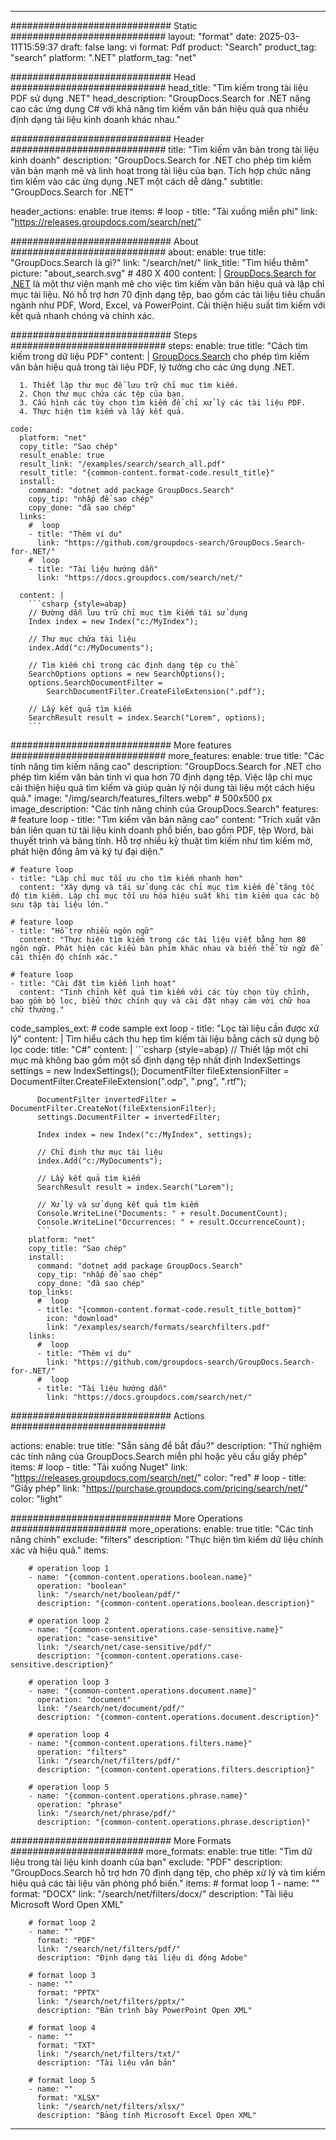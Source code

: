 
---
############################# Static ############################
layout: "format"
date:  2025-03-11T15:59:37
draft: false
lang: vi
format: Pdf
product: "Search"
product_tag: "search"
platform: ".NET"
platform_tag: "net"

############################# Head ############################
head_title: "Tìm kiếm trong tài liệu PDF sử dụng .NET"
head_description: "GroupDocs.Search for .NET nâng cao các ứng dụng C# với khả năng tìm kiếm văn bản hiệu quả qua nhiều định dạng tài liệu kinh doanh khác nhau."

############################# Header ############################
title: "Tìm kiếm văn bản trong tài liệu kinh doanh" 
description: "GroupDocs.Search for .NET cho phép tìm kiếm văn bản mạnh mẽ và linh hoạt trong tài liệu của bạn. Tích hợp chức năng tìm kiếm vào các ứng dụng .NET một cách dễ dàng."
subtitle: "GroupDocs.Search for .NET" 

header_actions:
  enable: true
  items:
    #  loop
    - title: "Tải xuống miễn phí"
      link: "https://releases.groupdocs.com/search/net/"
      
############################# About ############################
about:
    enable: true
    title: "GroupDocs.Search là gì?"
    link: "/search/net/"
    link_title: "Tìm hiểu thêm"
    picture: "about_search.svg" # 480 X 400
    content: |
       [GroupDocs.Search for .NET](/search/net/) là một thư viện mạnh mẽ cho việc tìm kiếm văn bản hiệu quả và lập chỉ mục tài liệu. Nó hỗ trợ hơn 70 định dạng tệp, bao gồm các tài liệu tiêu chuẩn ngành như PDF, Word, Excel, và PowerPoint. Cải thiện hiệu suất tìm kiếm với kết quả nhanh chóng và chính xác.

############################# Steps ############################
steps:
    enable: true
    title: "Cách tìm kiếm trong dữ liệu PDF"
    content: |
      [GroupDocs.Search](/search/net/) cho phép tìm kiếm văn bản hiệu quả trong tài liệu PDF, lý tưởng cho các ứng dụng .NET.
      
      1. Thiết lập thư mục để lưu trữ chỉ mục tìm kiếm.
      2. Chọn thư mục chứa các tệp của bạn.
      3. Cấu hình các tùy chọn tìm kiếm để chỉ xử lý các tài liệu PDF.
      4. Thực hiện tìm kiếm và lấy kết quả.
   
    code:
      platform: "net"
      copy_title: "Sao chép"
      result_enable: true
      result_link: "/examples/search/search_all.pdf"
      result_title: "{common-content.format-code.result_title}"
      install:
        command: "dotnet add package GroupDocs.Search"
        copy_tip: "nhấp để sao chép"
        copy_done: "đã sao chép"
      links:
        #  loop
        - title: "Thêm ví dụ"
          link: "https://github.com/groupdocs-search/GroupDocs.Search-for-.NET/"
        #  loop
        - title: "Tài liệu hướng dẫn"
          link: "https://docs.groupdocs.com/search/net/"
          
      content: |
        ```csharp {style=abap}
        // Đường dẫn lưu trữ chỉ mục tìm kiếm tái sử dụng
        Index index = new Index("c:/MyIndex");

        // Thư mục chứa tài liệu
        index.Add("c:/MyDocuments");

        // Tìm kiếm chỉ trong các định dạng tệp cụ thể
        SearchOptions options = new SearchOptions();
        options.SearchDocumentFilter = 
            SearchDocumentFilter.CreateFileExtension(".pdf");

        // Lấy kết quả tìm kiếm
        SearchResult result = index.Search("Lorem", options);
        ```            

############################# More features ############################
more_features:
  enable: true
  title: "Các tính năng tìm kiếm nâng cao"
  description: "GroupDocs.Search for .NET cho phép tìm kiếm văn bản tinh vi qua hơn 70 định dạng tệp. Việc lập chỉ mục cải thiện hiệu quả tìm kiếm và giúp quản lý nội dung tài liệu một cách hiệu quả."
  image: "/img/search/features_filters.webp" # 500x500 px
  image_description: "Các tính năng chính của GroupDocs.Search"
  features:
    # feature loop
    - title: "Tìm kiếm văn bản nâng cao"
      content: "Trích xuất văn bản liên quan từ tài liệu kinh doanh phổ biến, bao gồm PDF, tệp Word, bài thuyết trình và bảng tính. Hỗ trợ nhiều kỹ thuật tìm kiếm như tìm kiếm mờ, phát hiện đồng âm và ký tự đại diện."

    # feature loop
    - title: "Lập chỉ mục tối ưu cho tìm kiếm nhanh hơn"
      content: "Xây dựng và tái sử dụng các chỉ mục tìm kiếm để tăng tốc độ tìm kiếm. Lập chỉ mục tối ưu hóa hiệu suất khi tìm kiếm qua các bộ sưu tập tài liệu lớn."

    # feature loop
    - title: "Hỗ trợ nhiều ngôn ngữ"
      content: "Thực hiện tìm kiếm trong các tài liệu viết bằng hơn 80 ngôn ngữ. Phát hiện các kiểu bàn phím khác nhau và biến thể từ ngữ để cải thiện độ chính xác."

    # feature loop
    - title: "Cài đặt tìm kiếm linh hoạt"
      content: "Tinh chỉnh kết quả tìm kiếm với các tùy chọn tùy chỉnh, bao gồm bộ lọc, biểu thức chính quy và cài đặt nhạy cảm với chữ hoa chữ thường."
      
  code_samples_ext:
    # code sample ext loop
    - title: "Lọc tài liệu cần được xử lý"
      content: |
        Tìm hiểu cách thu hẹp tìm kiếm tài liệu bằng cách sử dụng bộ lọc
      code:
        title: "C#"
        content: |
          ```csharp {style=abap}
          // Thiết lập một chỉ mục mà không bao gồm một số định dạng tệp nhất định
          IndexSettings settings = new IndexSettings();
          DocumentFilter fileExtensionFilter = 
            DocumentFilter.CreateFileExtension(".odp", ".png", ".rtf");

          DocumentFilter invertedFilter = DocumentFilter.CreateNot(fileExtensionFilter);
          settings.DocumentFilter = invertedFilter;

          Index index = new Index("c:/MyIndex", settings);
              
          // Chỉ định thư mục tài liệu
          index.Add("c:/MyDocuments");

          // Lấy kết quả tìm kiếm
          SearchResult result = index.Search("Lorem");
          
          // Xử lý và sử dụng kết quả tìm kiếm
          Console.WriteLine("Documents: " + result.DocumentCount);
          Console.WriteLine("Occurrences: " + result.OccurrenceCount);
          ```
        platform: "net"
        copy_title: "Sao chép"
        install:
          command: "dotnet add package GroupDocs.Search"
          copy_tip: "nhấp để sao chép"
          copy_done: "đã sao chép"
        top_links:
          #  loop
          - title: "{common-content.format-code.result_title_bottom}"
            icon: "download"
            link: "/examples/search/formats/searchfilters.pdf"
        links:
          #  loop
          - title: "Thêm ví dụ"
            link: "https://github.com/groupdocs-search/GroupDocs.Search-for-.NET/"
          #  loop
          - title: "Tài liệu hướng dẫn"
            link: "https://docs.groupdocs.com/search/net/"
            

            


############################# Actions ############################

actions:
  enable: true
  title: "Sẵn sàng để bắt đầu?"
  description: "Thử nghiệm các tính năng của GroupDocs.Search miễn phí hoặc yêu cầu giấy phép"
  items:
    #  loop
    - title: "Tải xuống Nuget"
      link: "https://releases.groupdocs.com/search/net/"
      color: "red"
        #  loop
    - title: "Giấy phép"
      link: "https://purchase.groupdocs.com/pricing/search/net/"
      color: "light"


############################# More Operations #####################
more_operations:
    enable: true
    title: "Các tính năng chính"
    exclude: "filters"
    description: "Thực hiện tìm kiếm dữ liệu chính xác và hiệu quả."
    items: 
          
        # operation loop 1
        - name: "{common-content.operations.boolean.name}"
          operation: "boolean"
          link: "/search/net/boolean/pdf/"
          description: "{common-content.operations.boolean.description}"

        # operation loop 2
        - name: "{common-content.operations.case-sensitive.name}"
          operation: "case-sensitive"
          link: "/search/net/case-sensitive/pdf/"
          description: "{common-content.operations.case-sensitive.description}"

        # operation loop 3
        - name: "{common-content.operations.document.name}"
          operation: "document"
          link: "/search/net/document/pdf/"
          description: "{common-content.operations.document.description}"

        # operation loop 4
        - name: "{common-content.operations.filters.name}"
          operation: "filters"
          link: "/search/net/filters/pdf/"
          description: "{common-content.operations.filters.description}"

        # operation loop 5
        - name: "{common-content.operations.phrase.name}"
          operation: "phrase"
          link: "/search/net/phrase/pdf/"
          description: "{common-content.operations.phrase.description}"
          
        
          
############################# More Formats ########################
more_formats:
    enable: true
    title: "Tìm dữ liệu trong tài liệu kinh doanh của bạn"
    exclude: "PDF"
    description: "GroupDocs.Search hỗ trợ hơn 70 định dạng tệp, cho phép xử lý và tìm kiếm hiệu quả các tài liệu văn phòng phổ biến."
    items: 
        # format loop 1
        - name: ""
          format: "DOCX"
          link: "/search/net/filters/docx/"
          description: "Tài liệu Microsoft Word Open XML"
          
        # format loop 2
        - name: ""
          format: "PDF"
          link: "/search/net/filters/pdf/"
          description: "Định dạng tài liệu di động Adobe"
          
        # format loop 3
        - name: ""
          format: "PPTX"
          link: "/search/net/filters/pptx/"
          description: "Bản trình bày PowerPoint Open XML"

        # format loop 4
        - name: ""
          format: "TXT"
          link: "/search/net/filters/txt/"
          description: "Tài liệu văn bản"
          
        # format loop 5
        - name: ""
          format: "XLSX"
          link: "/search/net/filters/xlsx/"
          description: "Bảng tính Microsoft Excel Open XML"
  

---
